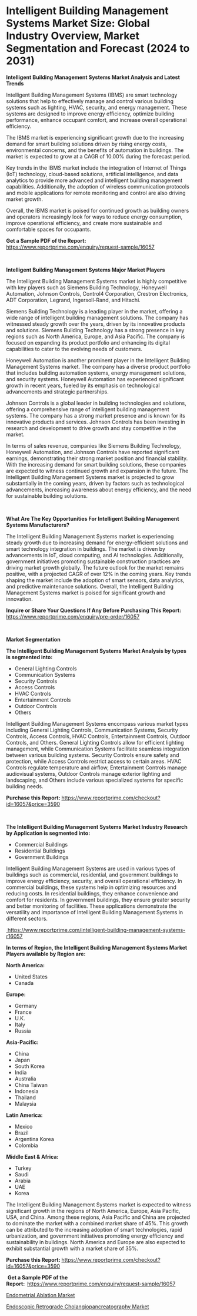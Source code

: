 <p><h1>Intelligent Building Management Systems Market Size: Global Industry Overview, Market Segmentation and Forecast (2024 to 2031)</h1></p><p><strong>Intelligent Building Management Systems Market Analysis and Latest Trends</strong></p>
<p><p>Intelligent Building Management Systems (IBMS) are smart technology solutions that help to effectively manage and control various building systems such as lighting, HVAC, security, and energy management. These systems are designed to improve energy efficiency, optimize building performance, enhance occupant comfort, and increase overall operational efficiency.</p><p>The IBMS market is experiencing significant growth due to the increasing demand for smart building solutions driven by rising energy costs, environmental concerns, and the benefits of automation in buildings. The market is expected to grow at a CAGR of 10.00% during the forecast period.</p><p>Key trends in the IBMS market include the integration of Internet of Things (IoT) technology, cloud-based solutions, artificial intelligence, and data analytics to provide more advanced and intelligent building management capabilities. Additionally, the adoption of wireless communication protocols and mobile applications for remote monitoring and control are also driving market growth.</p><p>Overall, the IBMS market is poised for continued growth as building owners and operators increasingly look for ways to reduce energy consumption, improve operational efficiency, and create more sustainable and comfortable spaces for occupants.</p></p>
<p><strong>Get a Sample PDF of the Report:&nbsp;</strong> <a href="https://www.reportprime.com/enquiry/request-sample/16057">https://www.reportprime.com/enquiry/request-sample/16057</a></p>
<p>&nbsp;</p>
<p><strong>Intelligent Building Management Systems Major Market Players</strong></p>
<p><p>The Intelligent Building Management Systems market is highly competitive with key players such as Siemens Building Technology, Honeywell Automation, Johnson Controls, Control4 Corporation, Crestron Electronics, ADT Corporation, Legrand, Ingersoll-Rand, and Hitachi.</p><p>Siemens Building Technology is a leading player in the market, offering a wide range of intelligent building management solutions. The company has witnessed steady growth over the years, driven by its innovative products and solutions. Siemens Building Technology has a strong presence in key regions such as North America, Europe, and Asia Pacific. The company is focused on expanding its product portfolio and enhancing its digital capabilities to cater to the evolving needs of customers.</p><p>Honeywell Automation is another prominent player in the Intelligent Building Management Systems market. The company has a diverse product portfolio that includes building automation systems, energy management solutions, and security systems. Honeywell Automation has experienced significant growth in recent years, fueled by its emphasis on technological advancements and strategic partnerships.</p><p>Johnson Controls is a global leader in building technologies and solutions, offering a comprehensive range of intelligent building management systems. The company has a strong market presence and is known for its innovative products and services. Johnson Controls has been investing in research and development to drive growth and stay competitive in the market.</p><p>In terms of sales revenue, companies like Siemens Building Technology, Honeywell Automation, and Johnson Controls have reported significant earnings, demonstrating their strong market position and financial stability. With the increasing demand for smart building solutions, these companies are expected to witness continued growth and expansion in the future. The Intelligent Building Management Systems market is projected to grow substantially in the coming years, driven by factors such as technological advancements, increasing awareness about energy efficiency, and the need for sustainable building solutions.</p></p>
<p>&nbsp;</p>
<p><strong>What Are The Key Opportunities For Intelligent Building Management Systems Manufacturers?</strong></p>
<p><p>The Intelligent Building Management Systems market is experiencing steady growth due to increasing demand for energy-efficient solutions and smart technology integration in buildings. The market is driven by advancements in IoT, cloud computing, and AI technologies. Additionally, government initiatives promoting sustainable construction practices are driving market growth globally. The future outlook for the market remains positive, with a projected CAGR of over 12% in the coming years. Key trends shaping the market include the adoption of smart sensors, data analytics, and predictive maintenance solutions. Overall, the Intelligent Building Management Systems market is poised for significant growth and innovation.</p></p>
<p><strong>Inquire or Share Your Questions If Any Before Purchasing This Report:</strong> <a href="https://www.reportprime.com/enquiry/pre-order/16057">https://www.reportprime.com/enquiry/pre-order/16057</a></p>
<p>&nbsp;</p>
<p><strong>Market Segmentation</strong></p>
<p><strong>The Intelligent Building Management Systems Market Analysis by types is segmented into:</strong></p>
<p><ul><li>General Lighting Controls</li><li>Communication Systems</li><li>Security Controls</li><li>Access Controls</li><li>HVAC Controls</li><li>Entertainment Controls</li><li>Outdoor Controls</li><li>Others</li></ul></p>
<p><p>Intelligent Building Management Systems encompass various market types including General Lighting Controls, Communication Systems, Security Controls, Access Controls, HVAC Controls, Entertainment Controls, Outdoor Controls, and Others. General Lighting Controls allow for efficient lighting management, while Communication Systems facilitate seamless integration between various building systems. Security Controls ensure safety and protection, while Access Controls restrict access to certain areas. HVAC Controls regulate temperature and airflow, Entertainment Controls manage audiovisual systems, Outdoor Controls manage exterior lighting and landscaping, and Others include various specialized systems for specific building needs.</p></p>
<p><strong>Purchase this Report:&nbsp;</strong><a href="https://www.reportprime.com/checkout?id=16057&price=3590">https://www.reportprime.com/checkout?id=16057&price=3590</a></p>
<p>&nbsp;</p>
<p><strong>The Intelligent Building Management Systems Market Industry Research by Application is segmented into:</strong></p>
<p><ul><li>Commercial Buildings</li><li>Residential Buildings</li><li>Government Buildings</li></ul></p>
<p><p>Intelligent Building Management Systems are used in various types of buildings such as commercial, residential, and government buildings to improve energy efficiency, security, and overall operational efficiency. In commercial buildings, these systems help in optimizing resources and reducing costs. In residential buildings, they enhance convenience and comfort for residents. In government buildings, they ensure greater security and better monitoring of facilities. These applications demonstrate the versatility and importance of Intelligent Building Management Systems in different sectors.</p></p>
<p><a href="https://www.reportprime.com/intelligent-building-management-systems-r16057">&nbsp;https://www.reportprime.com/intelligent-building-management-systems-r16057</a></p>
<p><strong>In terms of Region, the Intelligent Building Management Systems Market Players available by Region are:</strong></p>
<p>
    <p> <strong> North America: </strong>
        <ul>
            <li>United States</li>
            <li>Canada</li>
        </ul>
        </p> 
    <p> <strong> Europe: </strong>
        <ul>
            <li>Germany</li>
            <li>France</li>
            <li>U.K.</li>
            <li>Italy</li>
            <li>Russia</li>
        </ul>
        </p> 
    <p> <strong> Asia-Pacific: </strong>
        <ul>
            <li>China</li>
            <li>Japan</li>
            <li>South Korea</li>
            <li>India</li>
            <li>Australia</li>
            <li>China Taiwan</li>
            <li>Indonesia</li>
            <li>Thailand</li>
            <li>Malaysia</li>
        </ul>
        </p> 
    <p> <strong> Latin America: </strong>
        <ul>
            <li>Mexico</li>
            <li>Brazil</li>
            <li>Argentina Korea</li>
            <li>Colombia</li>
        </ul>
        </p> 
    <p> <strong> Middle East & Africa: </strong>
        <ul>
            <li>Turkey</li>
            <li>Saudi</li>
            <li>Arabia</li>
            <li>UAE</li>
            <li>Korea</li>
        </ul>
    </p>
    </p>
<p><p>The Intelligent Building Management Systems market is expected to witness significant growth in the regions of North America, Europe, Asia Pacific, USA, and China. Among these regions, Asia Pacific and China are projected to dominate the market with a combined market share of 45%. This growth can be attributed to the increasing adoption of smart technologies, rapid urbanization, and government initiatives promoting energy efficiency and sustainability in buildings. North America and Europe are also expected to exhibit substantial growth with a market share of 35%.</p></p>
<p><strong>Purchase this Report: </strong><a href="https://www.reportprime.com/checkout?id=16057&price=3590">https://www.reportprime.com/checkout?id=16057&price=3590</a></p>
<p>&nbsp;<strong>Get a Sample PDF of the Report:&nbsp;&nbsp;</strong><a href="https://www.reportprime.com/enquiry/request-sample/16057">https://www.reportprime.com/enquiry/request-sample/16057</a></p>
<p><strong></strong></p>
<p><p><a href="https://github.com/mdinislamsheik/Market-Research-Report-List-1/blob/main/endometrial-ablation-market.md">Endometrial Ablation Market</a></p><p><a href="https://github.com/NorbertYates/Market-Research-Report-List-6/blob/main/endoscopic-retrograde-cholangiopancreatography-market.md">Endoscopic Retrograde Cholangiopancreatography Market</a></p></p>